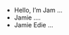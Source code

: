 - Hello, I’m Jam ...
- Jamie ....
- Jamie Edie ...

<!---
jam8787/jam8787 is a ✨ special ✨ repository because its `README.md` (this file) appears on your GitHub profile.
You can click the Preview link to take a look at your changes.
--->
